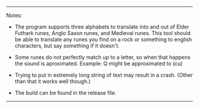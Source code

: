 
________________________________________________________________________________
Notes:
- The program supports three alphabets to translate into and out of Elder Futhark runes,
  Anglo Saxon runes, and Medieval runes. This tool should be able to translate any runes
  you find on a rock or something to english characters, but say something if it doesn't.

- Some runes do not perfectly match up to a letter, so when that happens the sound is
  aproximated. Example: Q might be approximated to (cu)

- Trying to put in extremely long string of text may result in a crash. (Other than that
  it works well though.)
  
- The build can be found in the release file.
________________________________________________________________________________
